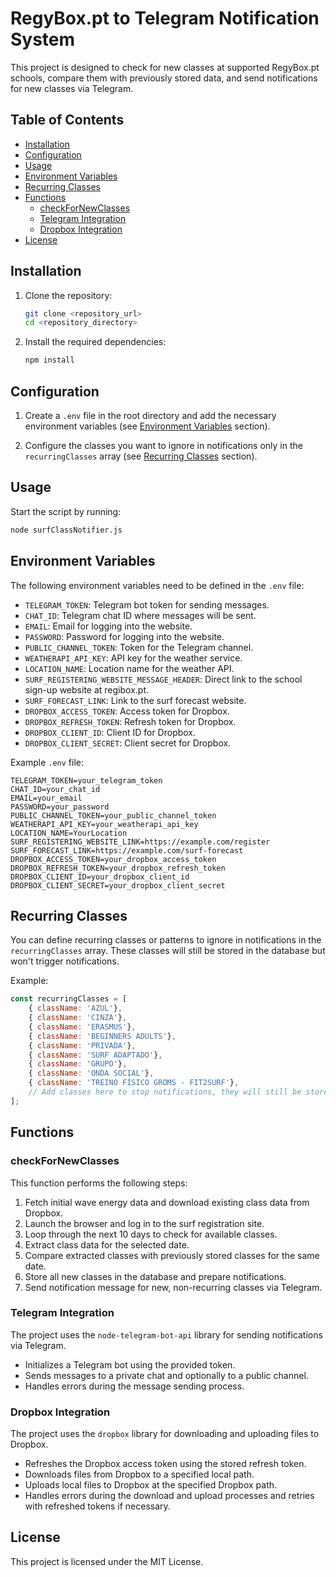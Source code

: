 # RegyBox.pt to Telegram Notification System

This project is designed to check for new classes at supported RegyBox.pt schools, compare them with previously stored data, and send notifications for new classes via Telegram.

## Table of Contents

- [Installation](#installation)
- [Configuration](#configuration)
- [Usage](#usage)
- [Environment Variables](#environment-variables)
- [Recurring Classes](#recurring-classes)
- [Functions](#functions)
  - [checkForNewClasses](#checkfornewclasses)
  - [Telegram Integration](#telegram-integration)
  - [Dropbox Integration](#dropbox-integration)
- [License](#license)

## Installation

1. Clone the repository:
    ```bash
    git clone <repository_url>
    cd <repository_directory>
    ```

2. Install the required dependencies:
    ```bash
    npm install
    ```

## Configuration

1. Create a `.env` file in the root directory and add the necessary environment variables (see [Environment Variables](#environment-variables) section).

2. Configure the classes you want to ignore in notifications only in the `recurringClasses` array (see [Recurring Classes](#recurring-classes) section).

## Usage

Start the script by running:
```bash
node surfClassNotifier.js
```

## Environment Variables
The following environment variables need to be defined in the `.env` file:

- `TELEGRAM_TOKEN`: Telegram bot token for sending messages.
- `CHAT_ID`: Telegram chat ID where messages will be sent.
- `EMAIL`: Email for logging into the website.
- `PASSWORD`: Password for logging into the website.
- `PUBLIC_CHANNEL_TOKEN`: Token for the Telegram channel.
- `WEATHERAPI_API_KEY`: API key for the weather service.
- `LOCATION_NAME`: Location name for the weather API.
- `SURF_REGISTERING_WEBSITE_MESSAGE_HEADER`: Direct link to the school sign-up website at regibox.pt.
- `SURF_FORECAST_LINK`: Link to the surf forecast website.
- `DROPBOX_ACCESS_TOKEN`: Access token for Dropbox.
- `DROPBOX_REFRESH_TOKEN`: Refresh token for Dropbox.
- `DROPBOX_CLIENT_ID`: Client ID for Dropbox.
- `DROPBOX_CLIENT_SECRET`: Client secret for Dropbox.

Example `.env` file:
```env
TELEGRAM_TOKEN=your_telegram_token
CHAT_ID=your_chat_id
EMAIL=your_email
PASSWORD=your_password
PUBLIC_CHANNEL_TOKEN=your_public_channel_token
WEATHERAPI_API_KEY=your_weatherapi_api_key
LOCATION_NAME=YourLocation
SURF_REGISTERING_WEBSITE_LINK=https://example.com/register
SURF_FORECAST_LINK=https://example.com/surf-forecast
DROPBOX_ACCESS_TOKEN=your_dropbox_access_token
DROPBOX_REFRESH_TOKEN=your_dropbox_refresh_token
DROPBOX_CLIENT_ID=your_dropbox_client_id
DROPBOX_CLIENT_SECRET=your_dropbox_client_secret
```

## Recurring Classes

You can define recurring classes or patterns to ignore in notifications in the `recurringClasses` array. These classes will still be stored in the database but won't trigger notifications.

Example:
```javascript
const recurringClasses = [
    { className: 'AZUL'},
    { className: 'CINZA'},
    { className: 'ERASMUS'},
    { className: 'BEGINNERS ADULTS'},
    { className: 'PRIVADA'},
    { className: 'SURF ADAPTADO'},
    { className: 'GRUPO'},
    { className: 'ONDA SOCIAL'},
    { className: 'TREINO FÍSICO GROMS - FIT2SURF'},
    // Add classes here to stop notifications, they will still be stored in the database
];
```

## Functions

### checkForNewClasses

This function performs the following steps:

1. Fetch initial wave energy data and download existing class data from Dropbox.
2. Launch the browser and log in to the surf registration site.
3. Loop through the next 10 days to check for available classes.
4. Extract class data for the selected date.
5. Compare extracted classes with previously stored classes for the same date.
6. Store all new classes in the database and prepare notifications.
7. Send notification message for new, non-recurring classes via Telegram.

### Telegram Integration

The project uses the `node-telegram-bot-api` library for sending notifications via Telegram.

- Initializes a Telegram bot using the provided token.
- Sends messages to a private chat and optionally to a public channel.
- Handles errors during the message sending process.

### Dropbox Integration

The project uses the `dropbox` library for downloading and uploading files to Dropbox.

- Refreshes the Dropbox access token using the stored refresh token.
- Downloads files from Dropbox to a specified local path.
- Uploads local files to Dropbox at the specified Dropbox path.
- Handles errors during the download and upload processes and retries with refreshed tokens if necessary.

## License

This project is licensed under the MIT License.
